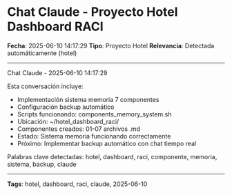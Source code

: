 # Chat Claude - Proyecto Hotel Dashboard RACI
**Fecha**: 2025-06-10 14:17:29
**Tipo**: Proyecto Hotel
**Relevancia**: Detectada automáticamente (hotel)

---

Chat Claude - 2025-06-10 14:17:29

Esta conversación incluye:
- Implementación sistema memoria 7 componentes
- Configuración backup automático
- Scripts funcionando: components_memory_system.sh
- Ubicación: ~/hotel_dashboard_raci/
- Componentes creados: 01-07 archivos .md
- Estado: Sistema memoria funcionando correctamente
- Próximo: Implementar backup automático con chat tiempo real

Palabras clave detectadas: hotel, dashboard, raci, componente, memoria, sistema, backup, claude

---

**Tags**: hotel, dashboard, raci, claude, 2025-06-10
